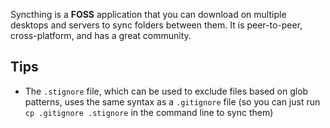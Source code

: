 Syncthing is a **FOSS** application that you can download on multiple desktops and servers to sync folders between them. It is peer-to-peer, cross-platform, and has a great community.

## Tips
- The `.stignore` file, which can be used to exclude files based on glob patterns, uses the same syntax as a `.gitignore` file (so you can just run `cp .gitignore .stignore` in the command line to sync them)
